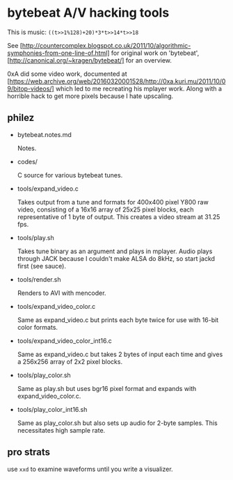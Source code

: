 bytebeat A/V hacking tools
==========================

This is music:
`((t>>1%128)+20)*3*t>>14*t>>18`

See
[http://countercomplex.blogspot.co.uk/2011/10/algorithmic-symphonies-from-one-line-of.html]
for original work on 'bytebeat',
[http://canonical.org/~kragen/bytebeat/]
for an overview.

0xA did some video work, documented at
[https://web.archive.org/web/20160320001528/http://0xa.kuri.mu/2011/10/09/bitop-videos/]
which led to me recreating his mplayer work. Along with a horrible hack to get 
more pixels because I hate upscaling.


philez
------

 * bytebeat.notes.md

   Notes.

 * codes/

   C source for various bytebeat tunes.

 * tools/expand_video.c

   Takes output from a tune and formats for 400x400 pixel Y800 raw video, 
   consisting of a 16x16 array of 25x25 pixel blocks, each representative of 
   1 byte of output. This creates a video stream at 31.25 fps.

 * tools/play.sh

   Takes tune binary as an argument and plays in mplayer. Audio plays through 
   JACK because I couldn't make ALSA do 8kHz, so start jackd first (see sauce).

 * tools/render.sh

   Renders to AVI with mencoder.

 * tools/expand_video_color.c

   Same as expand_video.c but prints each byte twice for use with 16-bit color 
   formats.

 * tools/expand_video_color_int16.c

   Same as expand_video.c but takes 2 bytes of input each time and gives a 
   256x256 array of 2x2 pixel blocks.

 * tools/play_color.sh

   Same as play.sh but uses bgr16 pixel format and expands with 
   expand_video_color.c.

 * tools/play_color_int16.sh

   Same as play_color.sh but also sets up audio for 2-byte samples. This 
   necessitates high sample rate.


pro strats
----------

use `xxd` to examine waveforms until you write a visualizer.